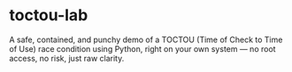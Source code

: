 # toctou-lab
A safe, contained, and punchy demo of a TOCTOU (Time of Check to Time of Use) race condition using Python, right on your own system — no root access, no risk, just raw clarity.
